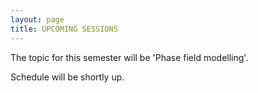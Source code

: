 ```yaml
---
layout: page
title: UPCOMING SESSIONS
---
```


The topic for this semester will be 'Phase field modelling'. 

Schedule will be shortly up.

